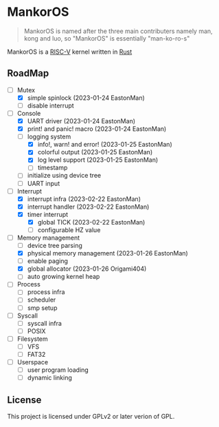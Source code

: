 # MankorOS

> MankorOS is named after the three main contributers
> namely man, kong and luo, so "MankorOS" is essentially "man-ko-ro-s"

MankorOS is a [RISC-V](https://riscv.org/) kernel written in [Rust](https://www.rust-lang.org/)

## RoadMap
- [ ] Mutex
    - [x] simple spinlock (2023-01-24 EastonMan)
    - [ ] disable interrupt
- [ ] Console
    - [x] UART driver (2023-01-24 EastonMan)
    - [x] print! and panic! macro (2023-01-24 EastonMan)
    - [ ] logging system
        - [x] info!, warn! and error! (2023-01-25 EastonMan)
        - [x] colorful output (2023-01-25 EastonMan)
        - [x] log level support (2023-01-25 EastonMan)
        - [ ] timestamp
    - [ ] initialize using device tree
    - [ ] UART input
- [ ] Interrupt
    - [x] interrupt infra (2023-02-22 EastonMan)
    - [x] interrupt handler (2023-02-22 EastonMan)
    - [x] timer interrupt
        - [x] global TICK (2023-02-22 EastonMan)
        - [ ] configurable HZ value
- [ ] Memory management
    - [ ] device tree parsing
    - [x] physical memory management (2023-01-26 EastonMan)
    - [ ] enable paging
    - [x] global allocator (2023-01-26 Origami404)
    - [ ] auto growing kernel heap
- [ ] Process
    - [ ] process infra
    - [ ] scheduler
    - [ ] smp setup
- [ ] Syscall
    - [ ] syscall infra
    - [ ] POSIX
- [ ] Filesystem
    - [ ] VFS
    - [ ] FAT32
- [ ] Userspace
    - [ ] user program loading
    - [ ] dynamic linking

## License

This project is licensed under GPLv2 or later verion of GPL.